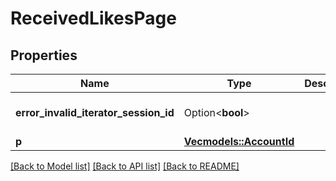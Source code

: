 # ReceivedLikesPage

## Properties

Name | Type | Description | Notes
------------ | ------------- | ------------- | -------------
**error_invalid_iterator_session_id** | Option<**bool**> |  | [optional][default to false]
**p** | [**Vec<models::AccountId>**](AccountId.md) |  | 

[[Back to Model list]](../README.md#documentation-for-models) [[Back to API list]](../README.md#documentation-for-api-endpoints) [[Back to README]](../README.md)


